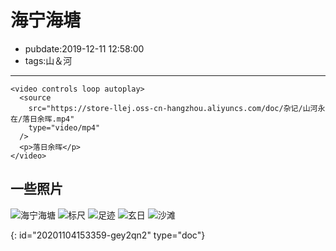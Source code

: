 # 海宁海塘

- pubdate:2019-12-11 12:58:00
- tags:山＆河

---

```html{run .hidden}
<video controls loop autoplay>
  <source
    src="https://store-llej.oss-cn-hangzhou.aliyuncs.com/doc/杂记/山河永在/落日余晖.mp4"
    type="video/mp4"
  />
  <p>落日余晖</p>
</video>
```

## 一些照片

![海宁海塘](https://store-llej.oss-cn-hangzhou.aliyuncs.com/doc/杂记/山河永在/海宁海塘.jpg)
![标尺](https://store-llej.oss-cn-hangzhou.aliyuncs.com/doc/杂记/山河永在/标尺.jpg)
![足迹](https://store-llej.oss-cn-hangzhou.aliyuncs.com/doc/杂记/山河永在/足迹.jpg)
![玄日](https://store-llej.oss-cn-hangzhou.aliyuncs.com/doc/杂记/山河永在/玄日.jpg)
![沙滩](https://store-llej.oss-cn-hangzhou.aliyuncs.com/doc/杂记/山河永在/沙滩.jpg)


{: id="20201104153359-gey2qn2" type="doc"}

